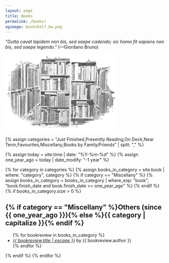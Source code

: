 ```yaml
---
layout: page
title: Books
permalink: /books/
ogimage: bookshelf.bw.png
---
```

<p><i>"Gutta cavat lapidem non bis, sed saepe cadendo; sic homo fit sapiens non bis, sed saepe legendo."</i> (—Giordano Bruno)</p>

<p><img src="/assets/og/bookshelf.bw.png" alt="bookshelf" width="70%" height="70%"></p>

{% assign categories = "Just Finished,Presently Reading,On Deck,Near Term,Favourites,Miscellany,Books by Family/Friends" | split: "," %}

{% assign today = site.time | date: "%Y-%m-%d" %}
{% assign one_year_ago = today | date_modify: "-1 year" %}

{% for category in categories %}
{% assign books_in_category = site.book | where: "category", category %}
{% if category == "Miscellany" %}
    {% assign books_in_category = books_in_category | where_exp: "book", "book.finish_date and book.finish_date >= one_year_ago" %}
  {% endif %}
{% if books_in_category.size > 0 %}
<h2>{% if category == "Miscellany" %}Others (since {{ one_year_ago }}){% else %}{{ category | capitalize }}{% endif %}</h2>
<ul class="more-space">
{% for bookreview in books_in_category %}
<li><i><a class="bookreview-link" href="{{ bookreview.url | relative_url }}">{{ bookreview.title | escape }}</a></i> by {{ bookreview.author }}</li>
{% endfor %}
</ul>
{% endif %}
{% endfor %}